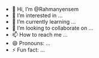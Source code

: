 - 👋 Hi, I’m @Rahmanyensem
- 👀 I’m interested in ...
- 🌱 I’m currently learning ...
- 💞️ I’m looking to collaborate on ...
- 📫 How to reach me ...
- 😄 Pronouns: ...
- ⚡ Fun fact: ...

<!---
Rahmanyensem/Rahmanyensem is a ✨ special ✨ repository because its `README.md` (this file) appears on your GitHub profile.
You can click the Preview link to take a look at your changes.
--->
